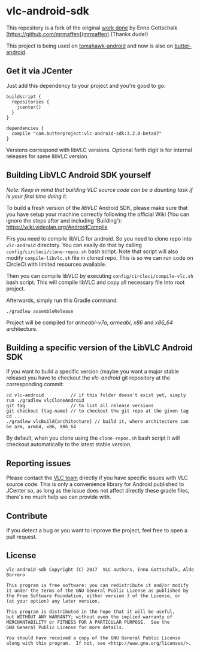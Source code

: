 vlc-android-sdk
===============

This repository is a fork of the original [work done](https://github.com/mrmaffen/vlc-android-sdk) by Enno Gottschalk [https://github.com/mrmaffen](mrmaffen) (Thanks dude!)

This project is being used on [tomahawk-android](https://github.com/tomahawk-player/tomahawk-android) and now is also on [butter-android](https://github.com/butterproject/butter-android).

Get it via JCenter
------------------

Just add this dependency to your project and you're good to go:

```
buildscript {
  repositories {
    jcenter()
  }
}

dependencies {
  compile "com.butterproject:vlc-android-sdk:3.2.0-beta07"
}
```

Versions correspond with libVLC versions. Optional forth digit is for internal releases for same libVLC version.

Building LibVLC Android SDK yourself
------------------------------------

*Note: Keep in mind that building VLC source code can be a daunting task if is your first time doing it.*

To build a fresh version of the *libVLC* Android SDK, please make sure that you have setup your machine correctly following the official 
Wiki (You can ignore the steps after and including 'Building'): https://wiki.videolan.org/AndroidCompile

Firs you need to compile libVLC for android. So you need to clone repo into `vlc-android` directory. You can easily do
that by calling `config/circleci/clone-repos.sh` bash script. Note that script will also modify `compile-libvlc.sh` file
in cloned repo. This is so we can run code on CircleCI with limited resources available.

Then you can compile libVLC by executing `config/circleci/compile-vlc.sh` bash script. This will compile libVLC and copy all
necessary file into root project.

Afterwards, simply run this Gradle command:

```./gradlew assembleRelease```

Project will be compiled for *armeabi-v7a*, *armeabi*, *x86* and *x86_64* architecture.

Building a specific version of the LibVLC Android SDK
-----------------------------------------------------

If you want to build a specific version (maybe you want a major stable release) you have to checkout the *vlc-android* git repository at 
the corresponding commit:

```
cd vlc-android          // if this folder doesn't exist yet, simply run ./gradlew vlcCloneAndroid
git tag                 // to list all release versions
git checkout {tag-name} // to checkout the git repo at the given tag
cd ..
./gradlew vlcBuild{architecture} // build it, where architecture can be arm, arm64, x86, X86_64
```

By default, when you clone using the `clone-repos.sh` bash script it will checkout automatically to the latest stable version.

Reporting issues
-----------------

Please contact the [VLC team](https://trac.videolan.org/vlc) directly if you have specific issues with VLC source code. This is only a 
convenience library for Android published to JCenter so, as long as the issue does not affect directly these gradle files, there's no 
much help we can provide with.

Contribute
----------

If you detect a bug or you want to improve the project, feel free to open a pull request.

License
-------

    vlc-android-sdk Copyright (C) 2017  VLC authors, Enno Gottschalk, Aldo Borrero

    This program is free software: you can redistribute it and/or modify
    it under the terms of the GNU General Public License as published by
    the Free Software Foundation, either version 3 of the License, or
    (at your option) any later version.

    This program is distributed in the hope that it will be useful,
    but WITHOUT ANY WARRANTY; without even the implied warranty of
    MERCHANTABILITY or FITNESS FOR A PARTICULAR PURPOSE.  See the
    GNU General Public License for more details.

    You should have received a copy of the GNU General Public License
    along with this program.  If not, see <http://www.gnu.org/licenses/>.
